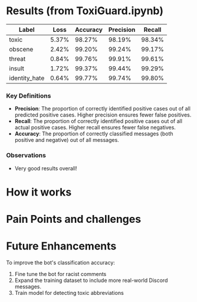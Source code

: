 # Results (from ToxiGuard.ipynb)
| Label           | Loss  | Accuracy | Precision | Recall  |
|-----------------|-------|----------|-----------|---------|
| toxic           | 5.37% | 98.27%   | 98.19%    | 98.34%  |
| obscene         | 2.42% | 99.20%   | 99.24%    | 99.17%  |
| threat          | 0.84% | 99.76%   | 99.91%    | 99.61%  |
| insult          | 1.72% | 99.37%   | 99.44%    | 99.29%  |
| identity_hate   | 0.64% | 99.77%   | 99.74%    | 99.80%  |

### Key Definitions

- **Precision**: The proportion of correctly identified positive cases out of all predicted positive cases. Higher precision ensures fewer false positives.
- **Recall**: The proportion of correctly identified positive cases out of all actual positive cases. Higher recall ensures fewer false negatives.
- **Accuracy**: The proportion of correctly classified messages (both positive and negative) out of all messages.

### Observations
- Very good results overall!

# How it works


# Pain Points and challenges


# Future Enhancements

To improve the bot's classification accuracy:
1. Fine tune the bot for racist comments
2. Expand the training dataset to include more real-world Discord messages.
3. Train model for detecting toxic abbreviations
